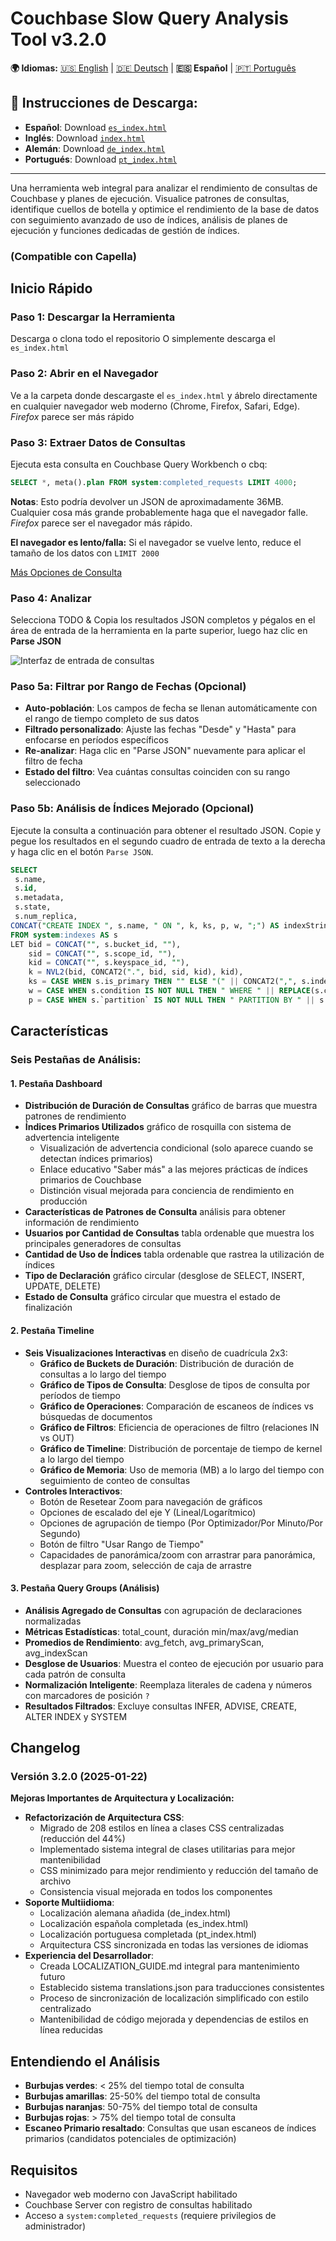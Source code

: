 # Couchbase Slow Query Analysis Tool v3.2.0

**🌍 Idiomas:** [🇺🇸 English](README.md) | [🇩🇪 Deutsch](README.de.md) | **🇪🇸 Español** | [🇵🇹 Português](README.pt.md)

## 📁 **Instrucciones de Descarga:**
- **Español**: Download [`es_index.html`](https://github.com/Fujio-Turner/cb_completed_request/raw/main/es_index.html)
- **Inglés**: Download [`index.html`](https://github.com/Fujio-Turner/cb_completed_request/raw/main/index.html)
- **Alemán**: Download [`de_index.html`](https://github.com/Fujio-Turner/cb_completed_request/raw/main/de_index.html)
- **Portugués**: Download [`pt_index.html`](https://github.com/Fujio-Turner/cb_completed_request/raw/main/pt_index.html)

---

Una herramienta web integral para analizar el rendimiento de consultas de Couchbase y planes de ejecución. Visualice patrones de consultas, identifique cuellos de botella y optimice el rendimiento de la base de datos con seguimiento avanzado de uso de índices, análisis de planes de ejecución y funciones dedicadas de gestión de índices.

### (Compatible con Capella)

## Inicio Rápido

### Paso 1: Descargar la Herramienta
Descarga o clona todo el repositorio O simplemente descarga el `es_index.html`

### Paso 2: Abrir en el Navegador
Ve a la carpeta donde descargaste el `es_index.html` y ábrelo directamente en cualquier navegador web moderno (Chrome, Firefox, Safari, Edge). _Firefox_ parece ser más rápido

### Paso 3: Extraer Datos de Consultas
Ejecuta esta consulta en Couchbase Query Workbench o cbq:

```sql
SELECT *, meta().plan FROM system:completed_requests LIMIT 4000;
```

**Notas**: 
Esto podría devolver un JSON de aproximadamente 36MB. Cualquier cosa más grande probablemente haga que el navegador falle. _Firefox_ parece ser el navegador más rápido.

**El navegador es lento/falla:**
Si el navegador se vuelve lento, reduce el tamaño de los datos con `LIMIT 2000`

[Más Opciones de Consulta](sql_queries.md)

### Paso 4: Analizar
Selecciona TODO & Copia los resultados JSON completos y pégalos en el área de entrada de la herramienta en la parte superior, luego haz clic en **Parse JSON**

![Interfaz de entrada de consultas](copy_paste_json.png)

### Paso 5a: Filtrar por Rango de Fechas (Opcional)

- **Auto-población**: Los campos de fecha se llenan automáticamente con el rango de tiempo completo de sus datos
- **Filtrado personalizado**: Ajuste las fechas "Desde" y "Hasta" para enfocarse en períodos específicos
- **Re-analizar**: Haga clic en "Parse JSON" nuevamente para aplicar el filtro de fecha
- **Estado del filtro**: Vea cuántas consultas coinciden con su rango seleccionado

### Paso 5b: Análisis de Índices Mejorado (Opcional)

Ejecute la consulta a continuación para obtener el resultado JSON. Copie y pegue los resultados en el segundo cuadro de entrada de texto a la derecha y haga clic en el botón `Parse JSON`.

```sql
SELECT 
 s.name,
 s.id,
 s.metadata,
 s.state,
 s.num_replica,
CONCAT("CREATE INDEX ", s.name, " ON ", k, ks, p, w, ";") AS indexString
FROM system:indexes AS s
LET bid = CONCAT("", s.bucket_id, ""),
    sid = CONCAT("", s.scope_id, ""),
    kid = CONCAT("", s.keyspace_id, ""),
    k = NVL2(bid, CONCAT2(".", bid, sid, kid), kid),
    ks = CASE WHEN s.is_primary THEN "" ELSE "(" || CONCAT2(",", s.index_key) || ")" END,
    w = CASE WHEN s.condition IS NOT NULL THEN " WHERE " || REPLACE(s.condition, '"', "'") ELSE "" END,
    p = CASE WHEN s.`partition` IS NOT NULL THEN " PARTITION BY " || s.`partition` ELSE "" END;
```

## Características

### **Seis Pestañas de Análisis**:

#### **1. Pestaña Dashboard**
- **Distribución de Duración de Consultas** gráfico de barras que muestra patrones de rendimiento
- **Índices Primarios Utilizados** gráfico de rosquilla con sistema de advertencia inteligente
  - Visualización de advertencia condicional (solo aparece cuando se detectan índices primarios)
  - Enlace educativo "Saber más" a las mejores prácticas de índices primarios de Couchbase
  - Distinción visual mejorada para conciencia de rendimiento en producción
- **Características de Patrones de Consulta** análisis para obtener información de rendimiento
- **Usuarios por Cantidad de Consultas** tabla ordenable que muestra los principales generadores de consultas
- **Cantidad de Uso de Índices** tabla ordenable que rastrea la utilización de índices
- **Tipo de Declaración** gráfico circular (desglose de SELECT, INSERT, UPDATE, DELETE)
- **Estado de Consulta** gráfico circular que muestra el estado de finalización

#### **2. Pestaña Timeline**
- **Seis Visualizaciones Interactivas** en diseño de cuadrícula 2x3:
  - **Gráfico de Buckets de Duración**: Distribución de duración de consultas a lo largo del tiempo
  - **Gráfico de Tipos de Consulta**: Desglose de tipos de consulta por períodos de tiempo
  - **Gráfico de Operaciones**: Comparación de escaneos de índices vs búsquedas de documentos
  - **Gráfico de Filtros**: Eficiencia de operaciones de filtro (relaciones IN vs OUT)
  - **Gráfico de Timeline**: Distribución de porcentaje de tiempo de kernel a lo largo del tiempo
  - **Gráfico de Memoria**: Uso de memoria (MB) a lo largo del tiempo con seguimiento de conteo de consultas
- **Controles Interactivos**:
  - Botón de Resetear Zoom para navegación de gráficos
  - Opciones de escalado del eje Y (Lineal/Logarítmico)
  - Opciones de agrupación de tiempo (Por Optimizador/Por Minuto/Por Segundo)
  - Botón de filtro "Usar Rango de Tiempo"
  - Capacidades de panorámica/zoom con arrastrar para panorámica, desplazar para zoom, selección de caja de arrastre

#### **3. Pestaña Query Groups** (Análisis)
- **Análisis Agregado de Consultas** con agrupación de declaraciones normalizadas
- **Métricas Estadísticas**: total_count, duración min/max/avg/median
- **Promedios de Rendimiento**: avg_fetch, avg_primaryScan, avg_indexScan
- **Desglose de Usuarios**: Muestra el conteo de ejecución por usuario para cada patrón de consulta
- **Normalización Inteligente**: Reemplaza literales de cadena y números con marcadores de posición `?`
- **Resultados Filtrados**: Excluye consultas INFER, ADVISE, CREATE, ALTER INDEX y SYSTEM

## Changelog

### Versión 3.2.0 (2025-01-22)
**Mejoras Importantes de Arquitectura y Localización:**
- **Refactorización de Arquitectura CSS**:
  - Migrado de 208 estilos en línea a clases CSS centralizadas (reducción del 44%)
  - Implementado sistema integral de clases utilitarias para mejor mantenibilidad
  - CSS minimizado para mejor rendimiento y reducción del tamaño de archivo
  - Consistencia visual mejorada en todos los componentes
- **Soporte Multiidioma**:
  - Localización alemana añadida (de_index.html)
  - Localización española completada (es_index.html)
  - Localización portuguesa completada (pt_index.html)
  - Arquitectura CSS sincronizada en todas las versiones de idiomas
- **Experiencia del Desarrollador**:
  - Creada LOCALIZATION_GUIDE.md integral para mantenimiento futuro
  - Establecido sistema translations.json para traducciones consistentes
  - Proceso de sincronización de localización simplificado con estilo centralizado
  - Mantenibilidad de código mejorada y dependencias de estilos en línea reducidas

## Entendiendo el Análisis

- **Burbujas verdes**: < 25% del tiempo total de consulta
- **Burbujas amarillas**: 25-50% del tiempo total de consulta
- **Burbujas naranjas**: 50-75% del tiempo total de consulta
- **Burbujas rojas**: > 75% del tiempo total de consulta
- **Escaneo Primario resaltado**: Consultas que usan escaneos de índices primarios (candidatos potenciales de optimización)

## Requisitos

- Navegador web moderno con JavaScript habilitado
- Couchbase Server con registro de consultas habilitado
- Acceso a `system:completed_requests` (requiere privilegios de administrador)
